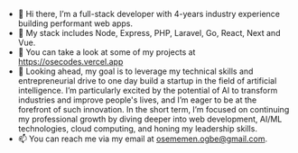 - 👋 Hi there, I’m a full-stack developer with 4-years industry experience building performant web apps.
- 👀 My stack includes Node, Express, PHP, Laravel, Go, React, Next and Vue.
- 🌱 You can take a look at some of my projects at https://osecodes.vercel.app
- 🚀 Looking ahead, my goal is to leverage my technical skills and entrepreneurial drive to one day build a startup in the field of artificial intelligence. I’m particularly excited by the potential of AI to transform industries and improve people's lives, and I’m eager to be at the forefront of such innovation. In the short term, I’m focused on continuing my professional growth by diving deeper into web development, AI/ML technologies, cloud computing, and honing my leadership skills.
- 📫 You can reach me via my email at osememen.ogbe@gmail.com.

<!---
oseogbe/oseogbe is a ✨ special ✨ repository because its `README.md` (this file) appears on your GitHub profile.
You can click the Preview link to take a look at your changes.
--->
